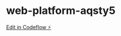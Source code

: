 # web-platform-aqsty5

[Edit in Codeflow ⚡️](https://stackblitz.com/~/github.com/MZIM-AND/web-platform-aqsty5)